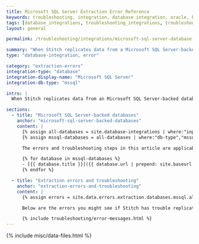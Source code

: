 ```yaml
---
title: Microsoft SQL Server Extraction Error Reference
keywords: troubleshooting, integration, database integration, oracle, binlog error, extraction error, rds
tags: [database_integrations, troubleshooting_integrations, troubleshooting_errors]
layout: general

permalink: /troubleshooting/integrations/microsoft-sql-server-database-extraction-errors

summary: "When Stitch replicates data from a Microsoft SQL Server-backed database, it will check for the required user permissions and database server settings. If permissions or server settings aren't properly defined, an error may arise. In this article are the errors you might see and how to resolve them."
type: "database-integration, error"

category: "extraction-errors"
integration-type: "database"
integration-display-name: "Microsoft SQL Server"
integration-db-type: "mssql"

intro: |
  When Stitch replicates data from an Microsoft SQL Server-backed database, it will check for the required user permissions and database server settings. If permissions or server settings aren't properly defined, you may receive an error during the Extraction phase of the replication process. These errors will surface in the integration's [Extraction Logs]({{ link.replication.extraction-logs | prepend: site.baseurl }}).

sections:
  - title: "Microsoft SQL Server-backed databases"
    anchor: "microsoft-sql-server-backed-databases"
    content: |
      {% assign all-databases = site.database-integrations | where:"input",true %}
      {% assign mssql-databases = all-databases | where:"db-type","mssql" %}

      The errors and troubleshooting steps in this article are applicable to the following database integrations:

      {% for database in mssql-databases %}
      - [{{ database.title }}]({{ database.url | prepend: site.baseurl }})
      {% endfor %}

  - title: "Extraction errors and troubleshooting"
    anchor: "extraction-errors-and-troubleshooting"
    content: |
      {% assign errors = site.data.errors.extraction.databases.mssql.all %}

      Below are the errors you might see if Stitch has trouble replicating data from an Microsoft SQL Server-backed database, as well as how to resolve them.

      {% include troubleshooting/error-messages.html %}
---
```

{% include misc/data-files.html %}